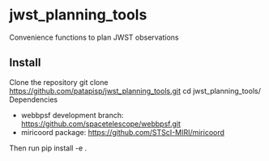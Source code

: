 # jwst_planning_tools
Convenience functions to plan JWST observations

## Install 
Clone the repository
    git clone https://github.com/patapisp/jwst_planning_tools.git
    cd jwst_planning_tools/
Dependencies
- webbpsf development branch: https://github.com/spacetelescope/webbpsf.git
- miricoord package: https://github.com/STScI-MIRI/miricoord

Then run
    pip install -e .
